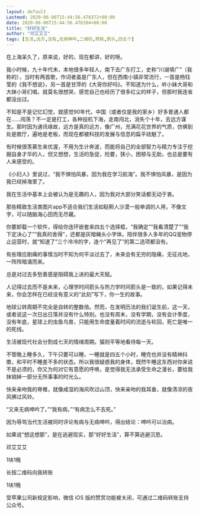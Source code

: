```yaml
---
layout: default
Lastmod: 2020-06-06T15:44:56.476372+00:00
date: 2020-06-06T15:44:56.476304+00:00
title: "好好生活"
author: "邓艾艾艾"
tags: [生活,远方,没有,无病呻吟,二维码,转账,箭头,四五个]
---
```


在上海呆久了，原来说，好的，现在都讲，好的呀。  

  

我小时候，九十年代末，本地很多年轻人，南下去广东打工，史称“川湖填广”（我称的），当时有两首歌，作词者虽是广东人，但在西南小镇非常流行，一首是杨钰莹的《我不想说》，另一首是甘萍的《大哥你好吗》。不知道为什么，听小妹大哥和大妹小哥们唱，就莫名很想哭，感觉自己也经历了很多红尘的样子，但那时我连省都没出过。

  

不知是不是记忆幻觉，就感觉90年代，中国（或者仅是我的家乡）好多普通人都在……闯荡？不一定是打工，各种投机下海，走南闯北，消失个十年，去远方谋生。那时因为通讯缘故，远方是真的远方，像广州，充满花花世界的气质，仿佛到处是歌厅，遍地是老板，而现在都被科技的发展与信息的扁平祛魅了。

  

有时候很羡慕生来优渥，不用为生计奔波，而能将自己的全部智力与精力专注于挖掘自身才华的人，但又想想，生活的急促，险要，狭小，困顿与无助，也总是要有人来感受的。

  

《小妇人》里说过，“我不惧怕风暴，因为我在学习航海”。我不惧怕风暴，是因为我已经掉海里了。

  

我在生活中基本上会被认为是无趣的人，因为我对大部分笑话都无动于衷。

  

那些精致生活类图片app不适合我们生活如鞑靼人沙漠一般单调的人用，不像文字，可以随脑海心田而无尽藏。

  

你要卸载一个软件，得给你连环嵌套来四五个选择框，“我确定”“我看清楚了”“我下定决心了”“我真的舍得”，还都是灰暗蝇头小字体。陪伴很多人多年的QQ宠物停止运营时，就“知道了”三个冷冷的字，连个“再见了”的第二选项都没有。

  

有些理应剧痛的事情当时不知为何平淡过去了，未来会有无穷的隐痛，无征兆地，一阵阵暗涌而来。

  

总是对过去多愁善感是阻碍我上进的最大天赋。

  

人记得过去而不是未来，心理学时间箭头与热力学时间箭头是一致的，如果记得未来，你会怎样在已经没有意义的“此刻”写下，你一生的故事。

  

地球公转周期不完全是自转的整数倍。然而，在发明历法的我们诞生前，这一天，或者说这一次日出日落并没有什么特别。也没有周末，没有学期，没有会计季度，没有年底，星球上的虫鱼鸟兽，只能用生命度量着时间的流逝与轮回，死亡是唯一的死线。

  

生活被现代社会分割成七天的情绪周期。猫则平等地看待每一天。

  

不管晚上睡多久，下午只要可以睡，一睡就是四五个小时，睡完也并没有精神抖擞，和平时不睡差不多的状态。所以我很疑惑我的身体，既然午睡这东西对你来说不是必须的，你又为何对它有意愿的呼唤，是觉得我无法承受生命之漫长，要给我抹销掉一部分无所事事的时光么。

  

快来亲吻我的脊椎，就像咸湿的海风吹过山顶，快来亲吻的我耳垂，就像清凉的夜风拂过风铃。

  

“又来无病呻吟了。”“我有病。”“有病怎么不去死。”

  

因为辱骂当代生活被同时评论有病与无病呻吟，得出结论：呻吟可以治病。

  

如果说“想这想那”，是在逃避现实，那“好好生活”，算不算逃避沉思。

邓艾艾艾

1块1晚

长按二维码向我转账

1块1晚

受苹果公司新规定影响，微信 iOS 版的赞赏功能被关闭，可通过二维码转账支持公众号。

